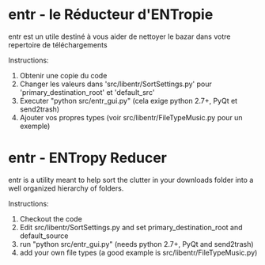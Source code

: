 entr - le Réducteur d'ENTropie
==============================

entr est un utile destiné à vous aider de nettoyer le bazar dans votre repertoire de téléchargements

Instructions:
  1. Obtenir une copie du code
  2. Changer les valeurs dans 'src/libentr/SortSettings.py' pour 'primary_destination_root' et 'default_src' 
  3. Executer "python src/entr_gui.py" (cela exige python 2.7+, PyQt et send2trash)
  4. Ajouter vos propres types (voir src/libentr/FileTypeMusic.py pour un exemple)


entr - ENTropy Reducer 
======================

entr is a utility meant to help sort the clutter in your downloads folder into a well organized hierarchy of folders.

Instructions:
  1. Checkout the code
  2. Edit src/libentr/SortSettings.py and set primary_destination_root and default_source 
  3. run "python src/entr_gui.py" (needs python 2.7+, PyQt and send2trash)
  4. add your own file types (a good example is src/libentr/FileTypeMusic.py)